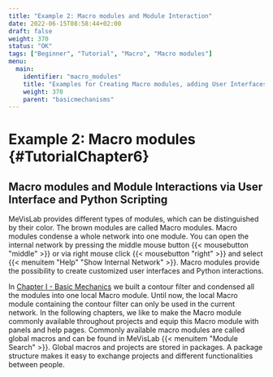 ```yaml
---
title: "Example 2: Macro modules and Module Interaction"
date: 2022-06-15T08:58:44+02:00
draft: false
weight: 370
status: "OK"
tags: ["Beginner", "Tutorial", "Macro", "Macro modules"]
menu: 
  main:
    identifier: "macro_modules"
    title: "Examples for Creating Macro modules, adding User Interfaces and Python scripting."
    weight: 370
    parent: "basicmechanisms"
---
```


# Example 2: Macro modules {#TutorialChapter6}

## Macro modules and Module Interactions via User Interface and Python Scripting

MeVisLab provides different types of modules, which can be distinguished by their color. The brown modules are called Macro modules. Macro modules condense a whole network into one module. You can open the internal network by pressing the middle mouse button {{< mousebutton "middle" >}} or via right mouse click {{< mousebutton "right" >}} and select {{< menuitem "Help" "Show Internal Network" >}}. Macro modules provide the possibility to create customized user interfaces and Python interactions.

In [Chapter I - Basic Mechanics](./tutorials/basicmechanisms) we built a
contour filter and condensed all the modules into one local Macro module.
Until now, the local Macro module containing the contour filter can only
be used in the current network. In the following chapters, we like to make
the Macro module commonly available throughout projects and equip this
Macro module with panels and help pages. Commonly available macro
modules are called global macros and can be found in MeVisLab {{< menuitem "Module Search" >}}. Global macros and projects are stored
in packages. A package structure makes it easy to exchange projects and
different functionalities between people.